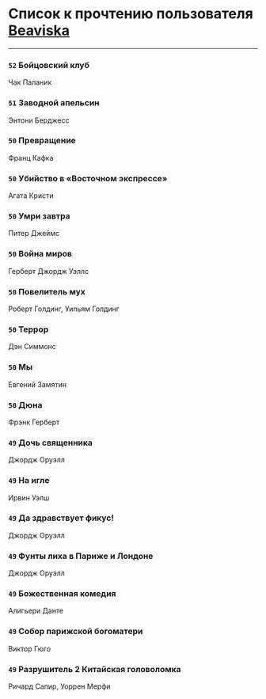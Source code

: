 # Список к прочтению пользователя [Beaviska](https://www.facebook.com/app_scoped_user_id/10202544960024508/)
---

### `52` Бойцовский клуб
Чак Паланик

### `51` Заводной апельсин
Энтони Берджесс

### `50` Превращение
Франц Кафка

### `50` Убийство в «Восточном экспрессе»
Агата Кристи

### `50` Умри завтра
Питер Джеймс

### `50` Война миров
Герберт Джордж Уэллс

### `50` Повелитель мух
Роберт Голдинг, Уильям Голдинг

### `50` Террор
Дэн Симмонс

### `50` Мы
Евгений Замятин

### `50` Дюна
Фрэнк Герберт

### `49` Дочь священника
Джордж Оруэлл

### `49` На игле
Ирвин Уэлш

### `49` Да здравствует фикус!
Джордж Оруэлл

### `49` Фунты лиха в Париже и Лондоне
Джордж Оруэлл

### `49` Божественная комедия
Алигьери Данте

### `49` Собор парижской богоматери
Виктор Гюго

### `49` Разрушитель 2 Китайская головоломка
Ричард Сапир, Уоррен Мерфи


